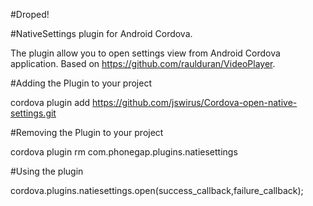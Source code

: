 #Droped!

#NativeSettings plugin for Android Cordova.

The plugin allow you to open settings view from Android Cordova application. Based on https://github.com/raulduran/VideoPlayer.

#Adding the Plugin to your project

cordova plugin add https://github.com/jswirus/Cordova-open-native-settings.git

#Removing the Plugin to your project

cordova plugin rm com.phonegap.plugins.natiesettings

#Using the plugin

cordova.plugins.natiesettings.open(success_callback,failure_callback);
